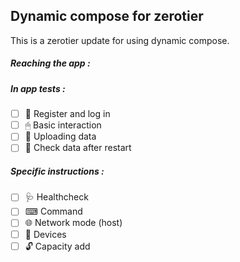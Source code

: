 ## Dynamic compose for zerotier
This is a zerotier update for using dynamic compose.
##### Reaching the app :
##### In app tests :
- [ ] 📝 Register and log in
- [ ] 🖱 Basic interaction
- [ ] 🌆 Uploading data
- [ ] 🔄 Check data after restart
##### Specific instructions :
- [ ] 🩺 Healthcheck
- [ ] ⌨ Command
- [ ] 🌐 Network mode (host)
- [ ] 📱 Devices
- [ ] 🔓 Capacity add
